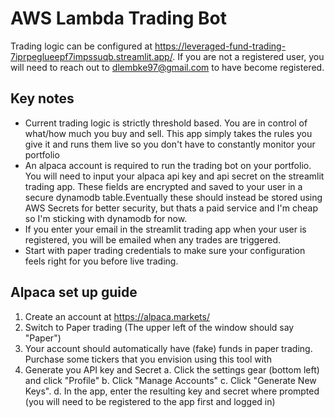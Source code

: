 # AWS Lambda Trading Bot

Trading logic can be configured at https://leveraged-fund-trading-7iprpeglueepf7impssuqb.streamlit.app/. If you are not a registered user, you will need to reach out to dlembke97@gmail.com to have become registered. 

## Key notes
* Current trading logic is strictly threshold based. You are in control of what/how much you buy and sell. This app simply takes the rules you give it and runs them live so you don't have to constantly monitor your portfolio
* An alpaca account is required to run the trading bot on your portfolio. You will need to input your alpaca api key and api secret on the streamlit trading app. These fields are encrypted and saved to your user in a secure dynamodb table.Eventually these should instead be stored using AWS Secrets for better security, but thats a paid service and I'm cheap so I'm sticking with dynamodb for now.
* If you enter your email in the streamlit trading app when your user is registered, you will be emailed when any trades are triggered.
* Start with paper trading credentials to make sure your configuration feels right for you before live trading.

## Alpaca set up guide
1. Create an account at https://alpaca.markets/
2. Switch to Paper trading (The upper left of the window should say "Paper")
3. Your account should automatically have (fake) funds in paper trading. Purchase some tickers that you envision using this tool with
4. Generate you API key and Secret
    a. Click the settings gear (bottom left) and click "Profile"
    b. Click "Manage Accounts"
    c. Click "Generate New Keys".
    d. In the app, enter the resulting key and secret where prompted (you will need to be registered to the app first and logged in)